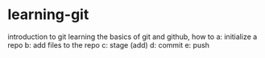 # learning-git
introduction to git
learning the basics of git and github, how to
a: initialize a repo
b: add files to the repo
c: stage (add)
d: commit
e: push
